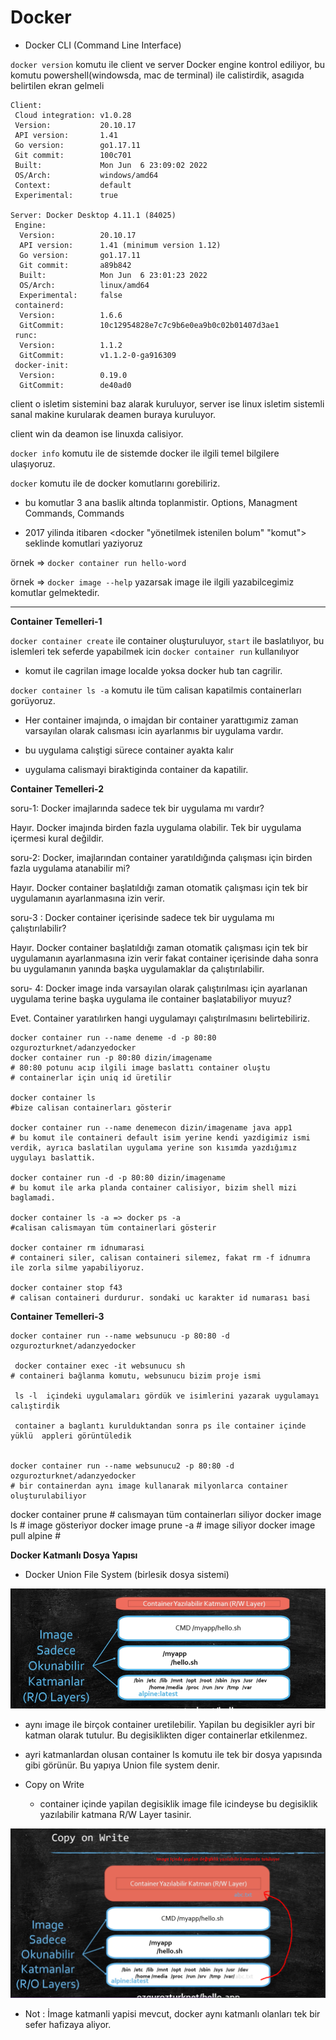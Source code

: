 # Docker

- Docker CLI (Command Line Interface)

`docker version` komutu ile client ve server Docker engine kontrol ediliyor, bu komutu powershell(windowsda, mac de terminal) ile calistirdik, asagıda belirtilen ekran gelmeli

```
Client:
 Cloud integration: v1.0.28
 Version:           20.10.17
 API version:       1.41
 Go version:        go1.17.11
 Git commit:        100c701
 Built:             Mon Jun  6 23:09:02 2022
 OS/Arch:           windows/amd64
 Context:           default
 Experimental:      true

Server: Docker Desktop 4.11.1 (84025)
 Engine:
  Version:          20.10.17
  API version:      1.41 (minimum version 1.12)
  Go version:       go1.17.11
  Git commit:       a89b842
  Built:            Mon Jun  6 23:01:23 2022
  OS/Arch:          linux/amd64
  Experimental:     false
 containerd:
  Version:          1.6.6
  GitCommit:        10c12954828e7c7c9b6e0ea9b0c02b01407d3ae1
 runc:
  Version:          1.1.2
  GitCommit:        v1.1.2-0-ga916309
 docker-init:
  Version:          0.19.0
  GitCommit:        de40ad0
```

client o isletim sistemini baz alarak kuruluyor, server ise linux isletim sistemli sanal makine kurularak deamen buraya kuruluyor.

client win da deamon ise linuxda calisiyor.

`docker info` komutu ile de sistemde docker ile ilgili temel bilgilere ulaşıyoruz. 


`docker` komutu ile de docker komutlarını gorebiliriz.

- bu komutlar 3 ana baslik altında toplanmistir. Options, Managment Commands, Commands 

- 2017 yilinda itibaren <docker "yönetilmek istenilen bolum" "komut"> seklinde komutlari yaziyoruz  

örnek => `docker container run hello-word` 

örnek => `docker image --help` yazarsak image ile ilgili yazabilcegimiz komutlar gelmektedir.

---

**Container Temelleri-1**


`docker container create` ile container oluşturuluyor, `start` ile baslatılıyor,
bu islemleri tek seferde yapabilmek icin `docker container run` kullanılıyor

- komut ile cagrilan image localde yoksa docker hub tan cagrilir.

`docker container ls -a` komutu ile tüm calisan kapatilmis containerları gorüyoruz.


- Her container imajında, o imajdan bir container yarattıgımiz zaman varsayılan olarak calısması icin ayarlanmıs bir uygulama vardır.

- bu uygulama calıştigi sürece container ayakta kalır

- uygulama calismayi biraktiginda container da kapatilir.

**Container Temelleri-2**

 soru-1: Docker imajlarında sadece tek bir uygulama mı vardır?

 Hayır. Docker imajında birden fazla uygulama olabilir. Tek bir uygulama içermesi kural değildir.

 soru-2: Docker, imajlarından container yaratıldığında çalışması için birden fazla uygulama atanabilir mi?

 Hayır. Docker container başlatıldığı zaman otomatik çalışması için tek bir uygulamanın ayarlanmasına izin verir.

soru-3 : Docker container içerisinde sadece tek bir uygulama mı çalıştırılabilir?

Hayır. Docker container başlatıldığı zaman otomatik çalışması için tek bir uygulamanın ayarlanmasına izin verir fakat container içerisinde daha sonra bu uygulamanın yanında başka uygulamaklar da çalıştırılabilir.

soru- 4: Docker image inda varsayılan olarak çalıştırılması için ayarlanan uygulama terine başka uygulama ile container başlatabiliyor muyuz?

Evet. Container yaratılırken hangi uygulamayı çalıştırılmasını belirtebiliriz.



```
docker container run --name deneme -d -p 80:80 ozgurozturknet/adanzyedocker
docker container run -p 80:80 dizin/imagename  
# 80:80 potunu acıp ilgili image baslattı container oluştu
# containerlar için uniq id üretilir

docker container ls
#bize calisan containerları gösterir

docker container run --name denemecon dizin/imagename java app1
# bu komut ile containeri default isim yerine kendi yazdigimiz ismi verdik, ayrıca baslatilan uygulama yerine son kısımda yazdığımız uygulayı baslattik.

docker container run -d -p 80:80 dizin/imagename
# bu komut ile arka planda container calisiyor, bizim shell mizi baglamadi.

docker container ls -a => docker ps -a
#calisan calismayan tüm containerlari gösterir

docker container rm idnumarasi
# containeri siler, calisan containeri silemez, fakat rm -f idnumra ile zorla silme yapabiliyoruz.

docker container stop f43
# calisan containeri durdurur. sondaki uc karakter id numarası basi

```


**Container Temelleri-3**

```
docker container run --name websunucu -p 80:80 -d ozgurozturknet/adanzyedocker

 docker container exec -it websunucu sh
# containeri bağlanma komutu, websunucu bizim proje ismi 

 ls -l  içindeki uygulamaları gördük ve isimlerini yazarak uygulamayı calıştirdik

 container a baglantı kurulduktandan sonra ps ile container içinde yüklü  appleri görüntüledik


docker container run --name websunucu2 -p 80:80 -d ozgurozturknet/adanzyedocker 
# bir containerdan aynı image kullanarak milyonlarca container oluşturulabiliyor

```


docker container prune # calısmayan tüm containerları siliyor
docker image ls # image gösteriyor
docker image prune -a # image siliyor
docker image pull alpine #

**Docker Katmanlı Dosya Yapısı**

- Docker Union File System (birlesik dosya sistemi)

<img src="notes/katman.png">

- aynı image ile birçok container uretilebilir. Yapilan bu degisikler ayri bir katman olarak tutulur. Bu degisiklikten diger containerlar etkilenmez.

- ayri katmanlardan olusan container ls komutu ile tek bir dosya yapısında gibi görünür. Bu yapıya Union file system denir.

- Copy on Write

   - container içinde yapilan degisiklik image file icindeyse bu degisiklik yazılabilir katmana R/W Layer tasinir. 

<img src="notes/copy_on_write.png">


- Not : İmage katmanli yapisi mevcut, docker aynı katmanlı olanları tek bir sefer hafizaya aliyor.

